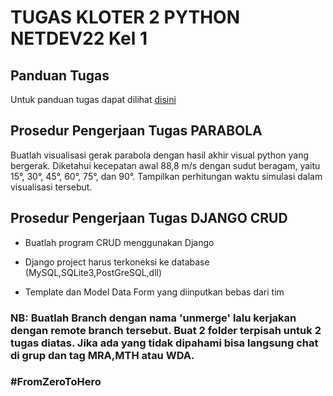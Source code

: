# TUGAS KLOTER 2 PYTHON NETDEV22 Kel 1
## Panduan Tugas
Untuk panduan tugas dapat dilihat [disini](https://github.com/faishalyb/pythonNetdev22_python1/blob/main/Pedoman%20Tugas%20Python%232.pdf)
## Prosedur Pengerjaan Tugas PARABOLA
Buatlah visualisasi gerak parabola dengan hasil akhir visual python yang bergerak. Diketahui kecepatan awal 88,8 m/s dengan sudut beragam, yaitu 15°, 30°, 45°, 60°, 75°, dan 90°. Tampilkan perhitungan waktu simulasi dalam visualisasi tersebut.
## Prosedur Pengerjaan Tugas DJANGO CRUD
   -  Buatlah program CRUD menggunakan Django 

   -  Django project harus terkoneksi ke database (MySQL,SQLite3,PostGreSQL,dll) 

   -  Template dan Model Data Form yang diinputkan bebas dari tim


### NB: Buatlah Branch dengan nama 'unmerge' lalu kerjakan dengan remote branch tersebut. Buat 2 folder terpisah untuk 2 tugas diatas. Jika ada yang tidak dipahami bisa langsung chat di grup dan tag MRA,MTH atau WDA.
### #FromZeroToHero